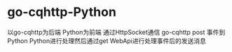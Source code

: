 # go-cqhttp-Python
以go-cqhttp为后端   Python为前端
通过HttpSocket通信
go-cqhttp post 事件到Python
Python进行处理然后通过get WebApi进行处理事件后的发送消息
